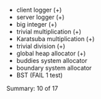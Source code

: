 - client logger (+)
- server logger (+)
- big integer (+)
- trivial multiplication (+)
- Karatsuba multiplication (+)
- trivial division (+)
- global heap allocator (+)
- buddies system allocator 
- boundary system allocator
- BST (FAIL 1 test)


Summary: 10 of 17